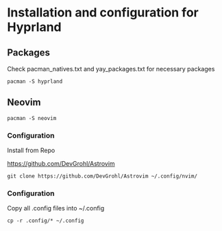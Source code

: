 # Installation and configuration for Hyprland

## Packages

Check pacman_natives.txt and yay_packages.txt for necessary packages

```
pacman -S hyprland
```

## Neovim

```
pacman -S neovim
```

### Configuration

Install from Repo

https://github.com/DevGrohl/Astrovim

```
git clone https://github.com/DevGrohl/Astrovim ~/.config/nvim/
```

### Configuration

Copy all .config files into ~/.config

```
cp -r .config/* ~/.config
```
